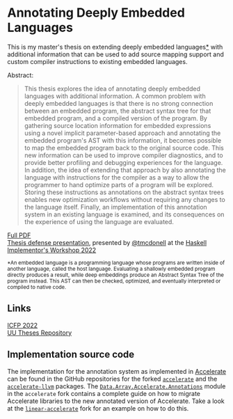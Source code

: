 # Annotating Deeply Embedded Languages

This is my master's thesis on extending deeply embedded
languages[\*](#deeply-embedded-language) with additional information that can be
used to add source mapping support and custom compiler instructions to existing
embedded languages.

Abstract:

> This thesis explores the idea of annotating deeply embedded languages with
> additional information. A common problem with deeply embedded languages is
> that there is no strong connection between an embedded program, the abstract
> syntax tree for that embedded program, and a compiled version of the program.
> By gathering source location information for embedded expressions using a
> novel implicit parameter-based approach and annotating the embedded program's
> AST with this information, it becomes possible to map the embedded program
> back to the original source code. This new information can be used to improve
> compiler diagnostics, and to provide better profiling and debugging
> experiences for the language. In addition, the idea of extending that approach
> by also annotating the language with instructions for the compiler as a way to
> allow the programmer to hand optimize parts of a program will be explored.
> Storing these instructions as annotations on the abstract syntax trees enables
> new optimization workflows without requiring any changes to the language
> itself. Finally, an implementation of this annotation system in an existing
> language is examined, and its consequences on the experience of using the
> language are evaluated.

[Full PDF](./annotating-deeply-embedded-languages.pdf)  
[Thesis defense presentation](https://htmlpreview.github.io/?https://github.com/robbert-vdh/thesis/blob/master/thesis-defense/index.html), presented by [@tmcdonell](https://github.com/tmcdonell) at the [Haskell Implementor's Workshop 2022](https://youtu.be/2KNkl7W8Rok)

<sup id="deeply-embedded-language">
  *An embedded language is a programming language whose programs are written
  inside of another language, called the host language. Evaluating a shallowly
  embedded program directly produces a result, while deep embeddings
  produce an Abstract Syntax Tree of the program instead. This AST can then be
  checked, optimized, and eventually interpreted or compiled to native code.
</sup>

## Links

[ICFP 2022](https://icfp22.sigplan.org/details/hiw-2022/3/Annotating-Deeply-Embedded-Languages)  
[UU Theses Repository](https://studenttheses.uu.nl/handle/20.500.12932/41633)

## Implementation source code

The implementation for the annotation system as implemented in
[Accelerate](https://github.com/AccelerateHS/accelerate) can be found in the
GitHub repositories for the forked
[`accelerate`](https://github.com/robbert-vdh/accelerate/tree/feature/force-inline)
and the
[`accelerate-llvm`](https://github.com/robbert-vdh/accelerate-llvm/tree/feature/tracy-annotations)
packages. The
[`Data.Array.Accelerate.Annotations`](https://github.com/robbert-vdh/accelerate/blob/feature/force-inline/src/Data/Array/Accelerate/Annotations.hs)
module in the `accelerate` fork contains a complete guide on how to migrate
Accelerate libraries to the new annotated version of Accelerate. Take a look at
the
[`linear-accelerate`](https://github.com/robbert-vdh/linear-accelerate/tree/feature/annotations)
fork for an example on how to do this.
